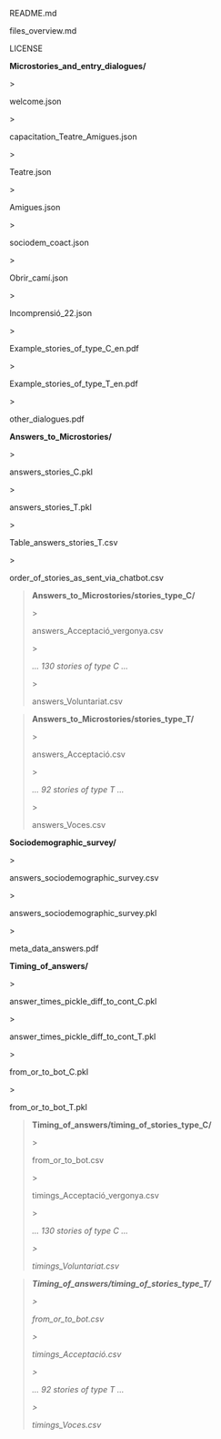<p>README.md</p>
<p>files_overview.md</p>
<p>LICENSE</p>

<p><b>Microstories_and_entry_dialogues/</b></p>
><p>welcome.json</p>
><p>capacitation_Teatre_Amigues.json</p>
><p>Teatre.json</p>
><p>Amigues.json</p>
><p>sociodem_coact.json</p>
><p>Obrir_camí.json</p>
><p>Incomprensió_22.json</p>
><p>Example_stories_of_type_C_en.pdf</p>
><p>Example_stories_of_type_T_en.pdf</p>
><p>other_dialogues.pdf</p>

<p><b>Answers_to_Microstories/</b></p>
><p>answers_stories_C.pkl</p>
><p>answers_stories_T.pkl</p>
><p>Table_answers_stories_T.csv</p>
><p>order_of_stories_as_sent_via_chatbot.csv</p>

><p><b>Answers_to_Microstories/stories_type_C/</b></p>
>><p>answers_Acceptació_vergonya.csv</p>
>><p><i>... 130 stories of type C ...</i></p>
>><p>answers_Voluntariat.csv</p>

><p><b>Answers_to_Microstories/stories_type_T/</b></p>
>><p>answers_Acceptació.csv</p>
>><p><i>... 92 stories of type T ...</i></p>
>><p>answers_Voces.csv</p>

<p><b>Sociodemographic_survey/</b></p>
><p>answers_sociodemographic_survey.csv</p>
><p>answers_sociodemographic_survey.pkl</p>
><p>meta_data_answers.pdf</p>

<p><b>Timing_of_answers/</b></p>
><p>answer_times_pickle_diff_to_cont_C.pkl</p>
><p>answer_times_pickle_diff_to_cont_T.pkl</p>
><p>from_or_to_bot_C.pkl</p>
><p>from_or_to_bot_T.pkl</p>

><p><b>Timing_of_answers/timing_of_stories_type_C/</b></p>
>><p>from_or_to_bot.csv</p>
>><p>timings_Acceptació_vergonya.csv</p>
>><p><i>... 130 stories of type C ...<i/></p>
>><p>timings_Voluntariat.csv</p>

><p><b>Timing_of_answers/timing_of_stories_type_T/</b></p>
>><p>from_or_to_bot.csv</p>
>><p>timings_Acceptació.csv</p>
>><p><i>... 92 stories of type T ...<i/></p>
>><p>timings_Voces.csv</p>
